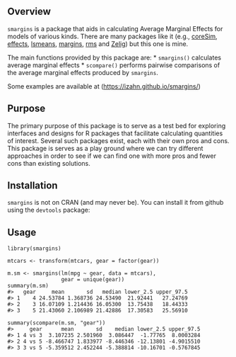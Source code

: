 <!-- README.md is generated from README.Rmd. Please edit that file -->
Overview
--------

`smargins` is a package that aids in calculating Average Marginal
Effects for models of various kinds. There are many packages like it
(e.g., [coreSim](https://cran.r-project.org/web/packages/coreSim/),
[effects](https://cran.rstudio.com/web/packages/effects/),
[lsmeans](https://cran.rstudio.com/web/packages/lsmeans/),
[margins](https://cran.rstudio.com/web/packages/margins/),
[rms](https://cran.rstudio.com/web/packages/rms/) and
[Zelig](https://cran.rstudio.com/web/packages/Zelig/)) but this one is
mine.

The main functions provided by this package are: \* `smargins()`
calculates average marginal effects \* `scompare()` performs pairwise
comparisons of the average marginal effects produced by `smargins`.

Some examples are available at (<https://izahn.github.io/smargins/>)

Purpose
-------

The primary purpose of this package is to serve as a test bed for
exploring interfaces and designs for R packages that facilitate
calculating quantities of interest. Several such packages exist, each
with their own pros and cons. This package is serves as a play ground
where we can try different approaches in order to see if we can find one
with more pros and fewer cons than existing solutions.

Installation
------------

`smargins` is not on CRAN (and may never be). You can install it from
github using the `devtools` package:

Usage
-----

    library(smargins)

    mtcars <- transform(mtcars, gear = factor(gear))

    m.sm <- smargins(lm(mpg ~ gear, data = mtcars),
                     gear = unique(gear))
    summary(m.sm)
    #>   gear     mean       sd   median lower_2.5 upper_97.5
    #> 1    4 24.53784 1.368736 24.53490  21.92441   27.24769
    #> 2    3 16.07109 1.214436 16.05300  13.75438   18.44333
    #> 3    5 21.43060 2.106989 21.42886  17.30583   25.56910

    summary(scompare(m.sm, "gear"))
    #>     gear      mean       sd    median lower_2.5 upper_97.5
    #> 1 4 vs 3  3.107235 2.501960  3.086447  -1.77765  8.0003284
    #> 2 4 vs 5 -8.466747 1.833977 -8.446346 -12.13801 -4.9015510
    #> 3 3 vs 5 -5.359512 2.452244 -5.388814 -10.16701 -0.5767845
